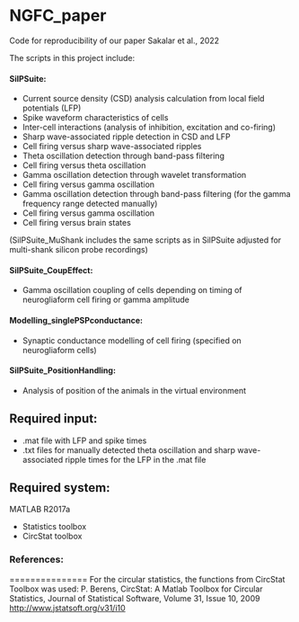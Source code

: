 # NGFC_paper

Code for reproducibility of our paper Sakalar et al., 2022

The scripts in this project include:

#### SilPSuite:

- Current source density (CSD) analysis calculation from local field potentials (LFP)
- Spike waveform characteristics of cells
- Inter-cell interactions (analysis of inhibition, excitation and co-firing)
- Sharp wave-associated ripple detection in CSD and LFP
- Cell firing versus sharp wave-associated ripples
- Theta oscillation detection through band-pass filtering
- Cell firing versus theta oscillation
- Gamma oscillation detection through wavelet transformation
- Cell firing versus gamma oscillation
- Gamma oscillation detection through band-pass filtering (for the gamma frequency range detected manually)
- Cell firing versus gamma oscillation
- Cell firing versus brain states

(SilPSuite_MuShank includes the same scripts as in SilPSuite adjusted for multi-shank silicon probe recordings)

#### SilPSuite_CoupEffect:

- Gamma oscillation coupling of cells depending on timing of neurogliaform cell firing or gamma amplitude
  
#### Modelling_singlePSPconductance:

- Synaptic conductance modelling of cell firing (specified on neurogliaform cells)

#### SilPSuite_PositionHandling:

- Analysis of position of the animals in the virtual environment

## Required input:
- .mat file with LFP and spike times
- .txt files for manually detected theta oscillation and sharp wave-associated ripple times for the LFP in the .mat file

## Required system:
MATLAB R2017a
- Statistics toolbox
- CircStat toolbox

### References:
===============
For the circular statistics, the functions from CircStat Toolbox was used:
P. Berens, CircStat: A Matlab Toolbox for Circular Statistics, Journal of Statistical Software, Volume 31, Issue 10, 2009
http://www.jstatsoft.org/v31/i10
